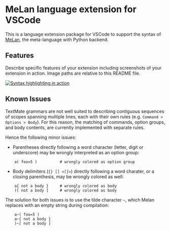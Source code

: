 
# MeLan language extension for VSCode

This is a language extension package for VSCode to support the syntax of [MeLan](https://github.com/jhadida/melan), the meta-language with Python backend.

## Features

Describe specific features of your extension including screenshots of your extension in action. Image paths are relative to this README file.

<a href="/jhadida/melan-vscode/blob/master/assets/demo.gif" target="_blank">
    <img src="/jhadida/melan-vscode/raw/master/assets/demo.gif" alt="Syntax highlighting in action" style="max-width:100%;" >
</a>

## Known Issues

TextMate grammars are not well suited to describing contiguous sequences of scopes spanning multiple lines, each with their own rules (e.g. `Command > Options > Body`).
For this reason, the matching of commands, option groups, and body contents, are currently implemented with separate rules. 

Hence the following minor issues:

- Parentheses directly following a word character (letter, digit or underscore) may be wrongly interpreted as an option group:
```
    a( foo=5 )          # wrongly colored as option group
```
- Body delimiters (`{} [] <[]>`) directly following a word charater, or a closing parenthesis, may be wrongly colored as well:
```
    a{ not a body }     # wrongly colored as body
    )[ not a body ]     # wrongly colored as body
```

The solution for both issues is to use the tilde character `~`, which Melan replaces with an empty string during compilation:
```
    a~( foo=5 )
    a~{ not a body }
    )~[ not a body ]
```
